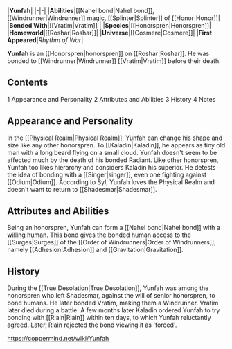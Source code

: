 |**Yunfah**|
|-|-|
|**Abilities**|[[Nahel bond\|Nahel bond]], [[Windrunner\|Windrunner]] magic, [[Splinter\|Splinter]] of [[Honor\|Honor]]|
|**Bonded With**|[[Vratim\|Vratim]] |
|**Species**|[[Honorspren\|Honorspren]]|
|**Homeworld**|[[Roshar\|Roshar]]|
|**Universe**|[[Cosmere\|Cosmere]]|
|**First Appeared**|*Rhythm of War*|

**Yunfah** is an [[Honorspren\|honorspren]] on [[Roshar\|Roshar]]. He was bonded to [[Windrunner\|Windrunner]] [[Vratim\|Vratim]] before their death.

## Contents

1 Appearance and Personality
2 Attributes and Abilities
3 History
4 Notes


## Appearance and Personality
In the [[Physical Realm\|Physical Realm]], Yunfah can change his shape and size like any other honorspren. To [[Kaladin\|Kaladin]], he appears as tiny old man with a long beard flying on a small cloud.
Yunfah doesn't seem to be affected much by the death of his bonded Radiant. Like other honorspren, Yunfah too likes hierarchy and considers Kaladin his superior. He detests the idea of bonding with a [[Singer\|singer]], even one fighting against [[Odium\|Odium]]. According to Syl, Yunfah loves the Physical Realm and doesn't want to return to [[Shadesmar\|Shadesmar]].

## Attributes and Abilities
Being an honorspren, Yunfah can form a [[Nahel bond\|Nahel bond]] with a willing human. This bond gives the bonded human access to the [[Surges\|Surges]] of the [[Order of Windrunners\|Order of Windrunners]], namely [[Adhesion\|Adhesion]] and [[Gravitation\|Gravitation]].

## History
During the [[True Desolation\|True Desolation]], Yunfah was among the honorspren who left Shadesmar, against the will of senior honorspren, to bond humans.
He later bonded Vratim, making them a Windrunner. Vratim later died during a battle.
A few months later Kaladin ordered Yunfah to try bonding with [[Rlain\|Rlain]] within ten days, to which Yunfah reluctantly agreed. Later, Rlain rejected the bond viewing it as 'forced'.



https://coppermind.net/wiki/Yunfah